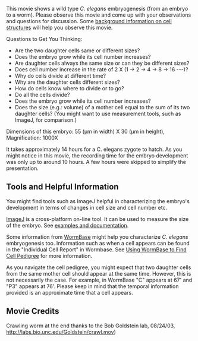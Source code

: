 This movie shows a wild type *C. elegans* embryogenesis (from an embryo
to a worm). Please observe this movie and come up with your observations
and questions for discussion. Some [background information on cell
structures](/example-research-cell-polarity "Example Research - Cell Polarity") will
help you observe this movie.

Questions to Get You Thinking:

-   Are the two daughter cells same or different sizes?
-   Does the embryo grow while its cell number increases?
-   Are daughter cells always the same size or can they be different
    sizes?
-   Does cell number increase in the rate of 2 X (1 -\> 2 -\> 4 -\> 8
    -\> 16 \-\--)?
-   Why do cells divide at different time?
-   Why are the daughter cells different sizes?
-   How do cells know where to divide or to go?
-   Do all the cells divide?
-   Does the embryo grow while its cell number increases?
-   Does the size (e.g.: volume) of a mother cell equal to the sum of
    its two daughter cells? (You might want to use measurement tools,
    such as ImageJ, for comparison.)

Dimensions of this embryo: 55 (µm in width) X 30 (µm in height),
Magnification: 1000X

It takes approximately 14 hours for a C. elegans zygote to hatch. As you
might notice in this movie, the recording time for the embryo
development was only up to around 10 hours. A few hours were skipped to
simplify the presentation.

Tools and Helpful Information
-----------------------------

You might find tools such as ImageJ helpful in characterizing the
embryo\'s development in terms of changes in cell size and cell number
etc.

[ImageJ](https://imagej.nih.gov/ij/) is a cross-platform on-line tool.
It can be used to measure the size of the embryo. See [examples and
documentation](https://imagej.nih.gov/ij/docs/index.html).

Some information from
[WormBase](http://www.wormbase.org/ "Opens in new window") might help
you characterize *C. elegans* embryogenesis too. Information such as
when a cell appears can be found in the \"Individual Cell Report\" in
Wormbase. See [Using WormBase to Find Cell
Pedigree](/using-wormbase-find-cell-pedigree "Using WormBase to find Cell Pedigree")
for more information.

As you navigate the cell pedigree, you might expect that two daughter
cells from the same mother cell should appear at the same time. However,
this is not necessarily the case. For example, in WormBase \"C\" appears
at 67\' and \"P3\" appears at 76\'. Please keep in mind that the
temporal information provided is an approximate time that a cell
appears.

Movie Credits
-------------

Crawling worm at the end thanks to the Bob Goldstein lab, 08/24/03,
<http://labs.bio.unc.edu/Goldstein/crawl.mov>)

